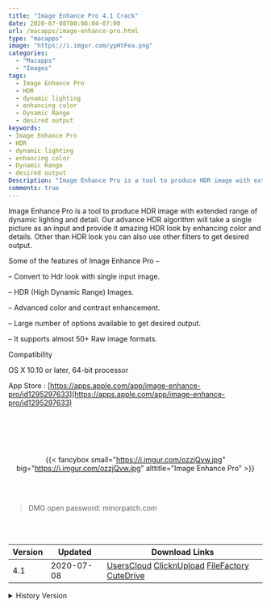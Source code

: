 ```yaml
---
title: "Image Enhance Pro 4.1 Crack"
date: 2020-07-08T00:08:04-07:00
url: /macapps/image-enhance-pro.html
type: "macapps"
image: "https://i.imgur.com/ypHtFea.png"
categories:
  - "Macapps"
  - "Images"
tags:
  - Image Enhance Pro
  - HDR
  - dynamic lighting
  - enhancing color
  - Dynamic Range
  - desired output
keywords:
- Image Enhance Pro
- HDR
- dynamic lighting
- enhancing color
- Dynamic Range
- desired output
Description: "Image Enhance Pro is a tool to produce HDR image with extended range of dynamic lighting and detail. Our advance HDR algorithm will take a single picture as an input and provide it amazing HDR look by enhancing color and details"
comments: true
---
```


Image Enhance Pro is a tool to produce HDR image with extended range of dynamic lighting and detail. Our advance HDR algorithm will take a single picture as an input and provide it amazing HDR look by enhancing color and details. Other than HDR look you can also use other filters to get desired output.

Some of the features of Image Enhance Pro –

– Convert to Hdr look with single input image.

– HDR (High Dynamic Range) Images.

– Advanced color and contrast enhancement.

– Large number of options available to get desired output.

– It supports almost 50+ Raw image formats.

Compatibility

OS X 10.10 or later, 64-bit processor

App Store : [https://apps.apple.com/app/image-enhance-pro/id1295297633](https://apps.apple.com/app/image-enhance-pro/id1295297633)

<br/>
<br/>
<script async src="https://pagead2.googlesyndication.com/pagead/js/adsbygoogle.js"></script>
<ins class="adsbygoogle"
     style="display:block; text-align:center;"
     data-ad-layout="in-article"
     data-ad-format="fluid"
     data-ad-client="ca-pub-8746275014476192"
     data-ad-slot="5144997159"></ins>
<script>
     (adsbygoogle = window.adsbygoogle || []).push({});
</script>
<br/>
<br/>


<center>

{{< fancybox small="https://i.imgur.com/ozzjQvw.jpg" big="https://i.imgur.com/ozzjQvw.jpg" alttitle="Image Enhance Pro" >}}

</center>

<br/>
<br/>


> DMG open password: minorpatch.com

<br/>

<br/>
<div id="history_version" class="history_version">

| Version | Updated | Download Links |
| ---- | ---- | ---- |
| 4.1 | 2020-07-08 | [UsersCloud](https://ouo.io/F73zA7)   [ClicknUpload](https://ouo.io/gjdICk)   [FileFactory](https://ouo.io/8Ttre4)   [CuteDrive](https://ouo.io/0Um2od) |
<details>
<summary>History Version</summary>

| Version | Updated | Download Links |
| ---- | ---- | ---- |
| 4.0 | 2020-04-08 | [UsersCloud](https://ouo.io/M6cATO)   [ClicknUpload](https://ouo.io/lXClpk)   [FileFactory](https://ouo.io/UUfDVd6)   [CuteDrive](https://ouo.io/VrhTNlS) |
</details>

</div>
